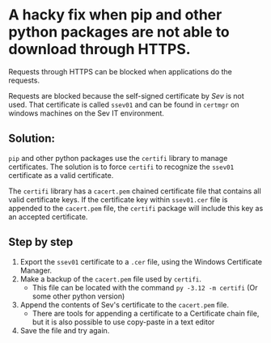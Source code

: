 # A hacky fix when pip and other python packages are not able to download through HTTPS.

Requests through HTTPS can be blocked when applications do the requests.

Requests are blocked because the self-signed certificate by *Sev* is not used. That certificate is called `ssev01` and can be found in `certmgr` on windows machines on the Sev IT environment.

## Solution:

`pip` and other python packages use the `certifi` library to manage certificates. The solution is to force `certifi` to recognize the `ssev01` certificate as a valid certificate.

The `certifi` library has a `cacert.pem` chained certificate file that contains all valid certificate keys. If the certificate key within `ssev01.cer` file is appended to the `cacert.pem` file, the `certifi` package will include this key as an accepted certificate.

## Step by step

1. Export the `ssev01` certificate to a `.cer` file, using the Windows Certificate Manager.
2. Make a backup of the `cacert.pem` file used by `certifi`.
    - This file can be located with the command `py -3.12 -m certifi` (Or some other python version)
3. Append the contents of Sev's certificate to the `cacert.pem` file. 
    - There are tools for appending a certificate to a Certificate chain file, but it is also possible to use copy-paste in a text editor
4. Save the file and try again.
